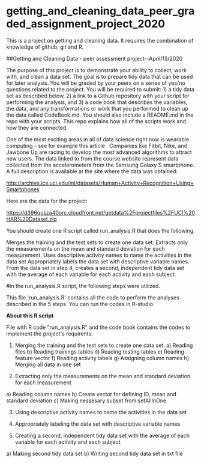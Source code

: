 # getting_and_cleaning_data_peer_graded_assignment_project_2020
This is a project on  getting and cleaning data. It requires the combination of knowledge of github, git and R. 

##Getting and Cleaning Data - peer assessment project--April/15/2020

The purpose of this project is to demonstrate your ability to collect, work with, and clean a data set. The goal is to prepare tidy data that can be used for later analysis. You will be graded by your peers on a series of yes/no questions related to the project. You will be required to submit: 1) a tidy data set as described below, 2) a link to a Github repository with your script for performing the analysis, and 3) a code book that describes the variables, the data, and any transformations or work that you performed to clean up the data called CodeBook.md. You should also include a README.md in the repo with your scripts. This repo explains how all of the scripts work and how they are connected.

One of the most exciting areas in all of data science right now is wearable computing - see for example this article . Companies like Fitbit, Nike, and Jawbone Up are racing to develop the most advanced algorithms to attract new users. The data linked to from the course website represent data collected from the accelerometers from the Samsung Galaxy S smartphone. A full description is available at the site where the data was obtained:

http://archive.ics.uci.edu/ml/datasets/Human+Activity+Recognition+Using+Smartphones

Here are the data for the project:

https://d396qusza40orc.cloudfront.net/getdata%2Fprojectfiles%2FUCI%20HAR%20Dataset.zip

You should create one R script called run_analysis.R that does the following.

Merges the training and the test sets to create one data set.
Extracts only the measurements on the mean and standard deviation for each measurement.
Uses descriptive activity names to name the activities in the data set
Appropriately labels the data set with descriptive variable names.
From the data set in step 4, creates a second, independent tidy data set with the average of each variable for each activity and each subject.


#In the run_analysis.R script, the following steps were utilized.

This file 'run_analysis.R' contains all the code to perform the analyses described in the 5 steps. You can run the codes in R-studio.

**About this R script**

File with R code "run_analysis.R" and the code book contains the codes to implement the project's requirents:

1) Merging the training and the test sets to create one data set.
a) Reading files
b) Reading trainings tables
d) Reading testing tables
e) Reading feature vector
f) Reading activity labels
g) Assigning column names
h) Merging all data in one set

2) Extracting only the measurements on the mean and standard deviation for each measurement

a) Reading column names
b) Create vector for defining ID, mean and standard deviation
c) Making nessesary subset from setAllInOne

3) Using descriptive activity names to name the activities in the data set

4) Appropriately labeling the data set with descriptive variable names

5) Creating a second, independent tidy data set with the average of each variable for each activity and each subject

a) Making second tidy data set
b) Writing second tidy data set in txt file


